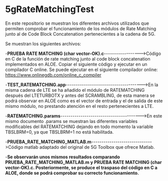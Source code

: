 # 5gRateMatchingTest
En este repositorio se muestran los diferentes archivos utilizados que permiten comprobar el funcionamiento de los módulos de Rate Matching junto al de Code Block Concatenation pertenecientes a la cadena de 5G.

Se muestran los siguientes archivos:  

  -**PRUEBA RATE MATCHING (char vector-OK).c**------------------>Código en C de la función de rate matching junto al code block concatenation implementados en ALOE. Copiar el siguiente código y ejecutar en un compilador C online. Se puede ejecutar en el siguiente compilador online: https://www.onlinegdb.com/online_c_compiler  
  
  -**TEST_RATEMATCHING.app**-------------------------------------->En la misma cadena de LTE se ha añadido el módulo de RATEMATCHING después del LTETURBOTX y antes del SCRAMBLING, de esta manera se podrá observar en ALOE como es el vector de entrada y el de salida de este mismo módulo, no prestando atención en el resto pertenecientes a LTE.  
  
  -**RATEMATCHING.params**---------------------------------------->En este mismo documento .params se muestran las diferentes variables modificables del RATEMATCHING dejando en todo momento la variable TBSLBRM=0, ya que TBSLBRM=1 no está habilitada.  

  -**PRUEBA_RATE_MATCHING_MATLAB.m**------------------------------>Código matlab adaptado del original de 5G Toolbox que ofrece Matlab.  
  
  -**Se observarán unos mismos resultados comparando PRUEBA_RATE_MATCHING_MATLAB.m y PRUEBA RATE MATCHING (char vector-OK).c. Posteriormente, se produce el traspaso del código en C a ALOE, donde se podrá comprobar su correcto funcionamiento.**
